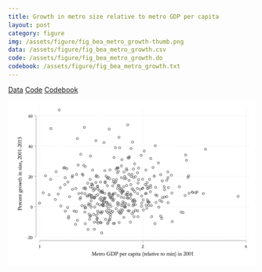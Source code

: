 ```yaml
---
title: Growth in metro size relative to metro GDP per capita
layout: post
category: figure
img: /assets/figure/fig_bea_metro_growth-thumb.png
data: /assets/figure/fig_bea_metro_growth.csv
code: /assets/figure/fig_bea_metro_growth.do
codebook: /assets/figure/fig_bea_metro_growth.txt
---
```


[Data](/assets/figure/fig_bea_metro_growth.csv) [Code](/assets/figure/fig_bea_metro_growth.do) [Codebook](/assets/figure/fig_bea_metro_growth.txt)

![Growth in metro size relative to metro GDP per capita](/assets/figure/fig_bea_metro_growth.png)
